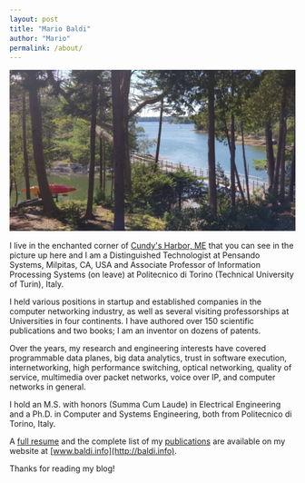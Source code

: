 ```yaml
---
layout: post
title: "Mario Baldi"
author: "Mario"
permalink: /about/
---
```


[![View from the window of my home](/assets/ViewFromHome_small.jpg)](/assets/20190905_141336.jpg)

I live in the enchanted corner of [Cundy's Harbor, ME](https://www.google.com/maps/place/Cundys+Harbor,+Harpswell,+ME+04079/@43.7970254,-69.9106121,14z/data=!3m1!4b1!4m5!3m4!1s0x4cad80cec004b13f:0xdb688250785b0874!8m2!3d43.7970272!4d-69.8931025)
that you can see in the picture up here and I am a Distinguished Technologist at Pensando Systems, Milpitas, CA, USA and Associate Professor of Information Processing Systems (on leave) at Politecnico di Torino (Technical University of Turin), Italy.

I held various positions in startup and established companies in the computer networking industry, as well as several visiting professorships at Universities in four continents. I have authored over 150 scientific publications and two books; I am an inventor on dozens of patents. 

Over the years, my research and engineering interests have covered programmable data planes, big data analytics, trust in software execution, internetworking, high performance switching, optical networking, quality of service, multimedia over packet networks, voice over IP, and computer networks in general.

I hold an M.S. with honors (Summa Cum Laude) in Electrical Engineering and a Ph.D. in Computer and Systems Engineering, both from Politecnico di Torino, Italy.

A [full resume](http://resume.baldi.info/) and the complete list of my [publications](http://pubs.baldi.info/) are available on my website at [www.baldi.info](http://baldi.info).

Thanks for reading my blog!
